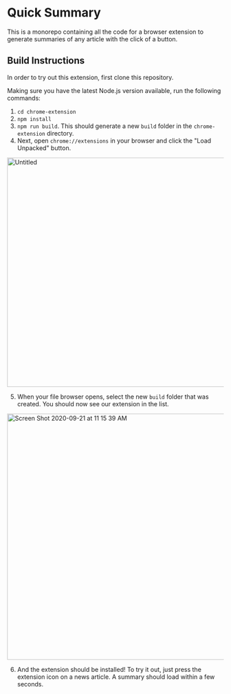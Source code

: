 # Quick Summary
This is a monorepo containing all the code for a browser extension to generate summaries of any article with the click of a button.


## Build Instructions

In order to try out this extension, first clone this repository.

Making sure you have the latest Node.js version available, run the following commands:
1. `cd chrome-extension`
2. `npm install`
3. `npm run build`. This should generate a new `build` folder in the `chrome-extension` directory.
4. Next, open `chrome://extensions` in your browser and click the "Load Unpacked" button.

  <img width="533" alt="Untitled" src="https://user-images.githubusercontent.com/30810402/93785055-a6155380-fbfb-11ea-9e9e-a6bb592c3b30.png">

5. When your file browser opens, select the new `build` folder that was created. You should now see our extension in the list.

<img width="572" alt="Screen Shot 2020-09-21 at 11 15 39 AM" src="https://user-images.githubusercontent.com/30810402/93785178-c9400300-fbfb-11ea-96a1-aa55c3d5c065.png">

6. And the extension should be installed! To try it out, just press the extension icon on a news article. A summary should load within a few seconds.
